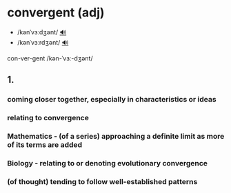 # convergent (adj)

- /kənˈvɜːdʒənt/ [🔊](https://www.oxfordlearnersdictionaries.com/media/english/uk_pron/x/xco/xconv/xconvergent__gb_1.mp3)
- /kənˈvɜːrdʒənt/ [🔊](https://www.oxfordlearnersdictionaries.com/media/english/us_pron/x/xco/xconv/xconvergent__us_1.mp3)

con-ver-gent /kən-ˈvɜː-dʒənt/

## 1.

### coming closer together, especially in characteristics or ideas

### relating to convergence

### Mathematics - (of a series) approaching a definite limit as more of its terms are added

### Biology - relating to or denoting evolutionary convergence

### (of thought) tending to follow well-established patterns